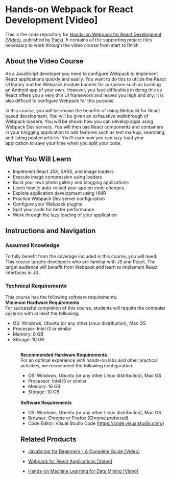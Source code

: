 # Hands-on Webpack for React Development [Video]
This is the code repository for [Hands-on Webpack for React Development [Video]](https://www.packtpub.com/application-development/hands-webpack-react-development-video?utm_source=github&utm_medium=repository&utm_campaign=9781789139808), published by [Packt](https://www.packtpub.com/?utm_source=github). It contains all the supporting project files necessary to work through the video course from start to finish.
## About the Video Course
As a JavaScript developer you need to configure Webpack to implement React applications quickly and easily. You want to do this to utilize the React UI library and the Webpack module bundler for purposes such as building an Android app of your own. However, you face difficulties in doing this as React offers you a very thin UI framework and leaves you high and dry; it is also difficult to configure Webpack for this purpose.

In this course, you will be shown the benefits of using Webpack for React based development. You will be given an exhaustive walkthrough of Webpack loaders. You will be shown how you can develop apps using Webpack Dev servers. You will then use React components and containers in your blogging application to add features such as text markup, searching, and listing posted articles. You'll earn how you can lazy-load your application to save your time when you split your code.

<H2>What You Will Learn</H2>
<DIV class=book-info-will-learn-text>
<UL>
<LI>Implement React JSX, SASS, and image loaders 
<LI>Execute image compression using loaders 
<LI>Build your own photo gallery and blogging applications 
<LI>Learn how to auto-reload your app on code changes&nbsp; 
<LI>Explore application development using HMR 
<LI>Practice Webpack Dev server configuration 
<LI>Configure your Webpack plugins 
<LI>Split your code for better performance 
<LI>Work through the lazy loading of your application </LI></UL></DIV>

## Instructions and Navigation
### Assumed Knowledge
To fully benefit from the coverage included in this course, you will need:<br/>
This course targets developers who are familiar with JS and React. The target audience will benefit from Webpack and learn to implement React interfaces in JS.
### Technical Requirements
This course has the following software requirements:<br/>
<b>Minimum Hardware Requirements</b><br>
For successful completion of this course, students will require the computer systems with at least the following:<ul><li>OS: Windows, Ubuntu (or any other Linux distribution), Mac OS</li><li>Processor: Intel i3 or similar</li><li>Memory: 8 GB</li><li>Storage: 10 GB</li><ul><br><b>Recommended Hardware Requirements</b><br>
For an optimal experience with hands-on labs and other practical activities, we recommend the following configuration:<ul><li>OS: Windows, Ubuntu (or any other Linux distribution), Mac OS</li><li>Processor: Intel i5 or similar</li><li>Memory: 16 GB</li><li>Storage: 10 GB</li></ul><br><b>Software Requirements</b><ul><li>OS: Windows, Ubuntu (or any other Linux distribution), Mac OS</li><li>Browser: Chrome or Firefox (Chrome preferred)</li><li>Code Editor: Visual Studio Code (https://code.visualstudio.com/)</li></ul>

## Related Products
* [JavaScript for Beginners - A Complete Guide [Video]](https://www.packtpub.com/application-development/javascript-beginners-complete-guide-video?utm_source=github&utm_medium=repository&utm_campaign=9781789133752)

* [Webpack for React Applications [Video]](https://www.packtpub.com/web-development/webpack-react-applications-video?utm_source=github&utm_medium=repository&utm_campaign=9781788472203)

* [Hands-on Machine Learning for Data Mining [Video]](https://www.packtpub.com/big-data-and-business-intelligence/hands-machine-learning-data-mining-video?utm_source=github&utm_medium=repository&utm_campaign=9781789342628)

